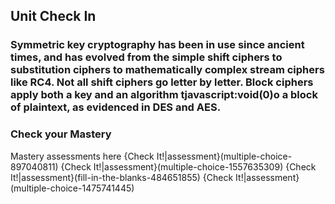 ##       Unit Check In

### Symmetric key cryptography has been in use since ancient times, and has evolved from the simple shift ciphers to substitution ciphers to mathematically complex stream ciphers like RC4.  Not all shift ciphers go letter by letter. Block ciphers apply both a key and an algorithm tjavascript:void(0)o a block of plaintext, as evidenced in DES and AES.  

###  Check your Mastery
Mastery assessments here
{Check It!|assessment}(multiple-choice-897040811)
{Check It!|assessment}(multiple-choice-1557635309)
{Check It!|assessment}(fill-in-the-blanks-484651855)
{Check It!|assessment}(multiple-choice-1475741445)



